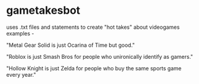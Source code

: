 # gametakesbot
uses .txt files and statements to create "hot takes" about videogames
examples - 

"Metal Gear Solid is just Ocarina of Time but good."

"Roblox is just Smash Bros for people who unironically identify as gamers."

"Hollow Knight is just Zelda for people who buy the same sports game every year."
